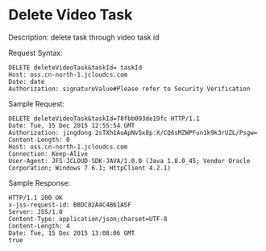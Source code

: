 # Delete Video Task

Description: delete task through video task id

Request Syntax:
```
DELETE deleteVideoTask&taskId= taskId
Host: oss.cn-north-1.jcloudcs.com
Date: date
Authorization: signatureValue#Please refer to Security Verification
```

Sample Request:
```
DELETE deleteVideoTask&taskId=78fbb093de19fc HTTP/1.1
Date: Tue, 15 Dec 2015 12:55:54 GMT
Authorization: jingdong 2sTXh1AoApNv5x8p:X/CQ6sMZWPFun1k9k3rUZL/Psgw=
Content-Length: 0
Host: oss.cn-north-1.jcloudcs.com
Connection: Keep-Alive
User-Agent: JFS-JCLOUD-SDK-JAVA/1.0.0 (Java 1.8.0_45; Vendor Oracle Corporation; Windows 7 6.1; HttpClient 4.2.1)
```

Sample Response:
```
HTTP/1.1 200 OK
x-jss-request-id: BBDC82A4C4B61A5F
Server: JSS/1.0
Content-Type: application/json;charset=UTF-8
Content-Length: 4
Date: Tue, 15 Dec 2015 13:08:06 GMT
true
```
